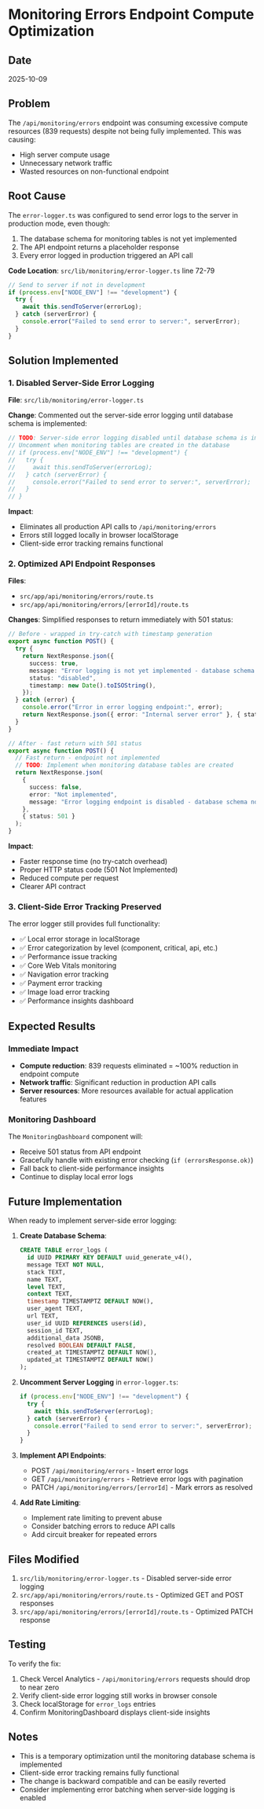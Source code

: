 # Monitoring Errors Endpoint Compute Optimization

## Date
2025-10-09

## Problem

The `/api/monitoring/errors` endpoint was consuming excessive compute resources (839 requests) despite not being fully implemented. This was causing:
- High server compute usage
- Unnecessary network traffic
- Wasted resources on non-functional endpoint

## Root Cause

The `error-logger.ts` was configured to send error logs to the server in production mode, even though:
1. The database schema for monitoring tables is not yet implemented
2. The API endpoint returns a placeholder response
3. Every error logged in production triggered an API call

**Code Location**: `src/lib/monitoring/error-logger.ts` line 72-79

```typescript
// Send to server if not in development
if (process.env["NODE_ENV"] !== "development") {
  try {
    await this.sendToServer(errorLog);
  } catch (serverError) {
    console.error("Failed to send error to server:", serverError);
  }
}
```

## Solution Implemented

### 1. Disabled Server-Side Error Logging
**File**: `src/lib/monitoring/error-logger.ts`

**Change**: Commented out the server-side error logging until database schema is implemented:

```typescript
// TODO: Server-side error logging disabled until database schema is implemented
// Uncomment when monitoring tables are created in the database
// if (process.env["NODE_ENV"] !== "development") {
//   try {
//     await this.sendToServer(errorLog);
//   } catch (serverError) {
//     console.error("Failed to send error to server:", serverError);
//   }
// }
```

**Impact**: 
- Eliminates all production API calls to `/api/monitoring/errors`
- Errors still logged locally in browser localStorage
- Client-side error tracking remains functional

### 2. Optimized API Endpoint Responses
**Files**: 
- `src/app/api/monitoring/errors/route.ts`
- `src/app/api/monitoring/errors/[errorId]/route.ts`

**Changes**: Simplified responses to return immediately with 501 status:

```typescript
// Before - wrapped in try-catch with timestamp generation
export async function POST() {
  try {
    return NextResponse.json({
      success: true,
      message: "Error logging is not yet implemented - database schema incomplete",
      status: "disabled",
      timestamp: new Date().toISOString(),
    });
  } catch (error) {
    console.error("Error in error logging endpoint:", error);
    return NextResponse.json({ error: "Internal server error" }, { status: 500 });
  }
}

// After - fast return with 501 status
export async function POST() {
  // Fast return - endpoint not implemented
  // TODO: Implement when monitoring database tables are created
  return NextResponse.json(
    {
      success: false,
      error: "Not implemented",
      message: "Error logging endpoint is disabled - database schema not yet implemented",
    },
    { status: 501 }
  );
}
```

**Impact**:
- Faster response time (no try-catch overhead)
- Proper HTTP status code (501 Not Implemented)
- Reduced compute per request
- Clearer API contract

### 3. Client-Side Error Tracking Preserved

The error logger still provides full functionality:
- ✅ Local error storage in localStorage
- ✅ Error categorization by level (component, critical, api, etc.)
- ✅ Performance issue tracking
- ✅ Core Web Vitals monitoring
- ✅ Navigation error tracking
- ✅ Payment error tracking
- ✅ Image load error tracking
- ✅ Performance insights dashboard

## Expected Results

### Immediate Impact
- **Compute reduction**: 839 requests eliminated = ~100% reduction in endpoint compute
- **Network traffic**: Significant reduction in production API calls
- **Server resources**: More resources available for actual application features

### Monitoring Dashboard
The `MonitoringDashboard` component will:
- Receive 501 status from API endpoint
- Gracefully handle with existing error checking (`if (errorsResponse.ok)`)
- Fall back to client-side performance insights
- Continue to display local error logs

## Future Implementation

When ready to implement server-side error logging:

1. **Create Database Schema**:
   ```sql
   CREATE TABLE error_logs (
     id UUID PRIMARY KEY DEFAULT uuid_generate_v4(),
     message TEXT NOT NULL,
     stack TEXT,
     name TEXT,
     level TEXT,
     context TEXT,
     timestamp TIMESTAMPTZ DEFAULT NOW(),
     user_agent TEXT,
     url TEXT,
     user_id UUID REFERENCES users(id),
     session_id TEXT,
     additional_data JSONB,
     resolved BOOLEAN DEFAULT FALSE,
     created_at TIMESTAMPTZ DEFAULT NOW(),
     updated_at TIMESTAMPTZ DEFAULT NOW()
   );
   ```

2. **Uncomment Server Logging** in `error-logger.ts`:
   ```typescript
   if (process.env["NODE_ENV"] !== "development") {
     try {
       await this.sendToServer(errorLog);
     } catch (serverError) {
       console.error("Failed to send error to server:", serverError);
     }
   }
   ```

3. **Implement API Endpoints**:
   - POST `/api/monitoring/errors` - Insert error logs
   - GET `/api/monitoring/errors` - Retrieve error logs with pagination
   - PATCH `/api/monitoring/errors/[errorId]` - Mark errors as resolved

4. **Add Rate Limiting**:
   - Implement rate limiting to prevent abuse
   - Consider batching errors to reduce API calls
   - Add circuit breaker for repeated errors

## Files Modified

1. `src/lib/monitoring/error-logger.ts` - Disabled server-side error logging
2. `src/app/api/monitoring/errors/route.ts` - Optimized GET and POST responses
3. `src/app/api/monitoring/errors/[errorId]/route.ts` - Optimized PATCH response

## Testing

To verify the fix:
1. Check Vercel Analytics - `/api/monitoring/errors` requests should drop to near zero
2. Verify client-side error logging still works in browser console
3. Check localStorage for `error_logs` entries
4. Confirm MonitoringDashboard displays client-side insights

## Notes

- This is a temporary optimization until the monitoring database schema is implemented
- Client-side error tracking remains fully functional
- The change is backward compatible and can be easily reverted
- Consider implementing error batching when server-side logging is enabled